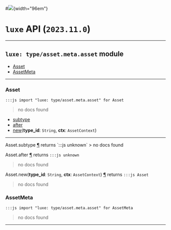 #![](../../../../../../images/luxe-dark.svg){width="96em"}

# `luxe` API (`2023.11.0`)  


---

## `luxe: type/asset.meta.asset` module

- [Asset](#asset)   
- [AssetMeta](#assetmeta)   

---

### Asset
`:::js import "luxe: type/asset.meta.asset" for Asset`
> no docs found

- [subtype](#Asset.subtype)
- [after](#Asset.after)
- [new](#Asset.new+2)(**type_id**: `String`, **ctx**: `AssetContext`)

<hr/>
<endpoint module="luxe: type/asset.meta.asset" class="Asset" signature="subtype"></endpoint>
<signature id="Asset.subtype">Asset.subtype
<a class="headerlink" href="#Asset.subtype" title="Permanent link">¶</a></signature>
<span class='api_ret'>returns</span> `:::js unknown`
> no docs found   

<endpoint module="luxe: type/asset.meta.asset" class="Asset" signature="after"></endpoint>
<signature id="Asset.after">Asset.after
<a class="headerlink" href="#Asset.after" title="Permanent link">¶</a></signature>
<span class='api_ret'>returns</span> `:::js unknown`
> no docs found   

<endpoint module="luxe: type/asset.meta.asset" class="Asset" signature="new(type_id : String, ctx : AssetContext)"></endpoint>
<signature id="Asset.new+2">Asset.new(**type_id**: `String`, **ctx**: `AssetContext`)
<a class="headerlink" href="#Asset.new+2" title="Permanent link">¶</a></signature>
<span class='api_ret'>returns</span> `:::js Asset`
> no docs found   

### AssetMeta
`:::js import "luxe: type/asset.meta.asset" for AssetMeta`
> no docs found


<hr/>
